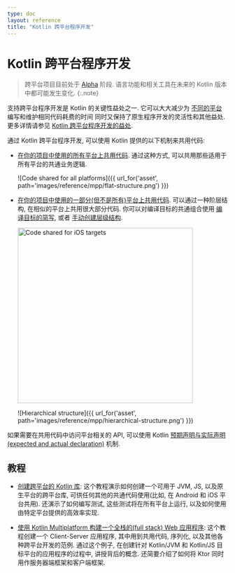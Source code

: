 ```yaml
---
type: doc
layout: reference
title: "Kotlin 跨平台程序开发"
---
```


# Kotlin 跨平台程序开发

> 跨平台项目目前处于 [Alpha](evolution/components-stability.html) 阶段.
语言功能和相关工具在未来的 Kotlin 版本中都可能发生变化.
{:.note}

支持跨平台程序开发是 Kotlin 的关键性益处之一.
它可以大大减少为 [不同的平台](mpp-supported-platforms.html) 编写和维护相同代码耗费的时间
同时又保持了原生程序开发的灵活性和其他益处.
更多详情请参见 [Kotlin 跨平台程序开发的益处](multiplatform.html).

通过 Kotlin 跨平台程序开发, 可以使用  Kotlin 提供的以下机制来共用代码:

*   [在你的项目中使用的所有平台上共用代码](mpp-share-on-platforms.html#share-code-on-all-platforms).
通过这种方式, 可以共用那些适用于所有平台的共通业务逻辑.

    ![Code shared for all platforms]({{ url_for('asset', path='images/reference/mpp/flat-structure.png') }})

*   [在你的项目中使用的一部分(但不是所有)平台上共用代码](mpp-share-on-platforms.html#share-code-on-similar-platforms).
可以通过一种阶层结构, 在相似的平台上共用很大部分代码. 你可以对编译目标的共通组合使用 [编译目标的简写](mpp-share-on-platforms.html#use-target-shortcuts),
或者 [手动创建层级结构](mpp-share-on-platforms.html#configure-the-hierarchical-structure-manually).

    <img class="img-responsive" src="{{ url_for('asset', path='images/reference/mpp/iosmain-hierarchy.png') }}" alt="Code shared for iOS targets" width="400"/>

    ![Hierarchical structure]({{ url_for('asset', path='images/reference/mpp/hierarchical-structure.png') }})

如果需要在共用代码中访问平台相关的 API, 可以使用 Kotlin [预期声明与实际声明(expected and actual declaration)](mpp-connect-to-apis.html) 机制.

## 教程

* [创建跨平台的 Kotlin 库](/docs/tutorials/mpp/multiplatform-library.html):
这个教程演示如何创建一个可用于 JVM, JS, 以及原生平台的跨平台库, 可供任何其他的共通代码使用(比如, 在 Android 和 iOS 平台共用).
还演示了如何编写测试, 这些测试将在所有平台上运行, 以及如何使用由特定平台提供的高效率实现.

* [使用 Kotlin Multiplatform 构建一个全栈的(full stack) Web 应用程序](https://play.kotlinlang.org/hands-on/Full%20Stack%20Web%20App%20with%20Kotlin%20Multiplatform/01_Introduction):
这个教程创建一个 Client-Server 应用程序, 其中用到共用代码, 序列化, 以及其他各种跨平台开发的范例.
通过这个例子, 在创建针对 Kotlin/JVM 和 Kotlin/JS 目标平台的应用程序的过程中, 讲授背后的概念.
还简要介绍了如何将 Ktor 同时用作服务器端框架和客户端框架.  
